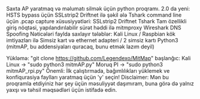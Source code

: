           
           
           
           
           
           
Saxta AP yaratmaq və məlumatı silmək üçün python proqramı.
2.0 da yeni:
HSTS bypass üçün SSLstrip2
Driftnet ilə şəkil ələ
Tshark command line üçün .pcap capture
xüsusiyyətləri:
SSLstrip2
Driftnet
Tshark
Tam özellikli giriş nöqtəsi, yapılandırılabilir sürət həddi ilə
mitmproxy
Wireshark
DNS Spoofing
Nəticələri faylda saxlayır
tələblər:
Kali Linux / Raspbian kök imtiyazları ilə 
Simsiz kart və ethernet adapteri / 2 simsiz kartı 
Python3 (mitmAP, bu addensiyaları quracaq, bunu etmək lazım deyil)

Yükləmə:
"git clone https://github.com/Legendexo/MitMap"
başlanğıc:
Kali Linux -> "sudo python3 mitmAP.py"
Moruq PI -> "sudo python3 mitmAP_rpi.py"
Önemli: İlk çalıştırmada, bağımlılıkları yüklemek ve konfiqurasiya faylları yaratmaq üçün 'y' seçin!
Disclaimer:
Mən bu proqramla etdiyiniz hər şey üçün məsuliyyət daşımıram, buna görə də yalnız yaxşı və təhsil məqsədləri üçün istifadə edin.
